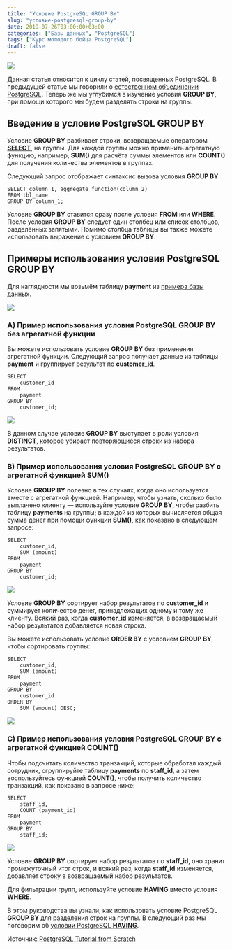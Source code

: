 ```yaml
---
title: "Условие PostgreSQL GROUP BY"
slug: "условие-postgresql-group-by"
date: 2019-07-26T03:00:00+03:00
categories: ["Базы данных", "PostgreSQL"]
tags: ["Курс молодого бойца PostgreSQL"]
draft: false
---
```


![](/posts/условие-postgresql-group-by/SQL5.1.jpg)

Данная статья относится к циклу статей, посвященных PostgreSQL. В предыдущей статье мы говорили
о [естественном объединении PostgreSQL](https://itdoxy.com/естественное-объединение-в-postgresql/). Теперь же мы углубимся
в изучение условия **GROUP BY**, при помощи которого мы будем разделять строки на группы.

## Введение в условие PostgreSQL GROUP BY

Условие **GROUP BY** разбивает строки, возвращаемые оператором [**SELECT**](https://itdoxy.com/оператор-postgresql-select/),
на группы. Для каждой группы можно применить агрегатную функцию, например, **SUM()** для расчёта суммы элементов или
**COUNT()** для получения количества элементов в группах.

Следующий запрос отображает синтаксис вызова условия **GROUP BY**:

```
SELECT column_1, aggregate_function(column_2)
FROM tbl_name
GROUP BY column_1;
```

Условие **GROUP BY** ставится сразу после условия **FROM** или **WHERE**. После условия **GROUP BY** следует один столбец
или список столбцов, разделённых запятыми. Помимо столбца таблицы вы также можете использовать выражение с условием **GROUP BY**.

## Примеры использования условия PostgreSQL GROUP BY

Для наглядности мы возьмём таблицу **payment** из [примера базы данных](https://itdoxy.com/пример-базы-данных-postgresql/).

![](https://i.imgur.com/G3JC4JI.png)

### A) Пример использования условия PostgreSQL GROUP BY без агрегатной функции

Вы можете использовать условие **GROUP BY** без применения агрегатной функции. Следующий запрос получает данные из таблицы
**payment** и группирует результат по **customer_id**.

```
SELECT
    customer_id
FROM
    payment
GROUP BY
    customer_id;
```

![](https://i.imgur.com/SVRk8aA.png)

В данном случае условие **GROUP BY** выступает в роли условия **DISTINCT**, которое убирает повторяющиеся строки из набора результатов.

### B) Пример использования условия PostgreSQL GROUP BY с агрегатной функцией SUM()

Условие **GROUP BY** полезно в тех случаях, когда оно используется вместе с агрегатной функцией. Например, чтобы узнать,
сколько было выплачено клиенту — используйте условие **GROUP BY**, чтобы разбить таблицу **payments** на группы; в каждой
из которых вычисляется общая сумма денег при помощи функции **SUM()**, как показано в следующем запросе:

```
SELECT
    customer_id,
    SUM (amount)
FROM
    payment
GROUP BY
    customer_id;
```

![](https://i.imgur.com/UHz1e1D.png)

Условие **GROUP BY** сортирует набор результатов по **customer_id** и суммирует количество денег, принадлежащих одному
и тому же клиенту. Всякий раз, когда **customer_id** изменяется, в возвращаемый набор результатов добавляется новая строка.

Вы можете использовать условие **ORDER BY** с условием **GROUP BY**, чтобы сортировать группы:

```
SELECT
    customer_id,
    SUM (amount)
FROM
    payment
GROUP BY
    customer_id
ORDER BY
    SUM (amount) DESC;
```

![](https://i.imgur.com/5SHYCK5.png)

### C) Пример использования условия PostgreSQL GROUP BY с агрегатной функцией COUNT()

Чтобы подсчитать количество транзакций, которые обработал каждый сотрудник, сгруппируйте таблицу **payments** по **staff_id**,
а затем воспользуйтесь функцией **COUNT()**, чтобы получить количество транзакций, как показано в запросе ниже:

```
SELECT
    staff_id,
    COUNT (payment_id)
FROM
    payment
GROUP BY
    staff_id;
```

![](https://i.imgur.com/5ZqzYC9.png)

Условие **GROUP BY** сортирует набор результатов по **staff_id**, оно хранит промежуточный итог строк, и всякий раз, когда
**staff_id** изменяется, добавляет строку в возвращаемый набор результатов.

Для фильтрации групп, используйте условие **HAVING** вместо условия **WHERE**.

В этом руководства вы узнали, как использовать условие PostgreSQL **GROUP BY** для разделения строк на группы. В следующий
раз мы поговорим об [условии PostgreSQL **HAVING**](https://itdoxy.com/условие-postgresql-having/).

Источник: [PostgreSQL Tutorial from Scratch](http://www.postgresqltutorial.com/)
